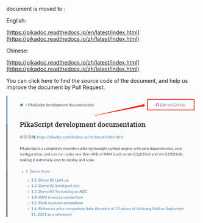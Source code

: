 document is moved to :

English:

[https://pikadoc.readthedocs.io/en/latest/index.html](https://pikadoc.readthedocs.io/zh/latest/index.html)

Chinese:

[https://pikadoc.readthedocs.io/zh/latest/index.html](https://pikadoc.readthedocs.io/zh/latest/index.html)



You can click here to find the source code of the document, and help us improve the document by Pull Request.

![image-20220522151108654](assets/image-20220522151108654.png)
